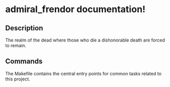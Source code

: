# admiral_frendor documentation!

## Description

The realm of the dead where those who die a dishonorable death are forced to remain.

## Commands

The Makefile contains the central entry points for common tasks related to this project.

